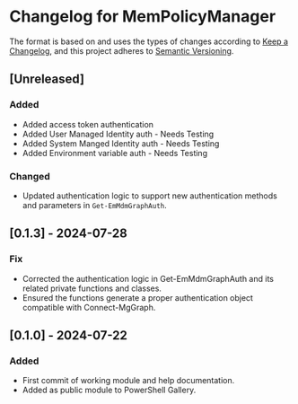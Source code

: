 # Changelog for MemPolicyManager

The format is based on and uses the types of changes according to [Keep a Changelog](https://keepachangelog.com/en/1.0.0/),
and this project adheres to [Semantic Versioning](https://semver.org/spec/v2.0.0.html).

## [Unreleased]

### Added

- Added access token authentication
- Added User Managed Identity auth - Needs Testing
- Added System Manged Identity auth - Needs Testing
- Added Environment variable auth - Needs Testing

### Changed

- Updated authentication logic to support new authentication methods and parameters in `Get-EmMdmGraphAuth`.

## [0.1.3] - 2024-07-28

### Fix

- Corrected the authentication logic in Get-EmMdmGraphAuth and its related private functions and classes.
- Ensured the functions generate a proper authentication object compatible with Connect-MgGraph.

## [0.1.0] - 2024-07-22

### Added

- First commit of working module and help documentation.
- Added as public module to PowerShell Gallery.
